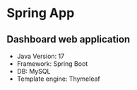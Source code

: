 # Spring App
## Dashboard web application

- Java Version: 17
- Framework: Spring Boot 
- DB: MySQL
- Template engine: Thymeleaf
